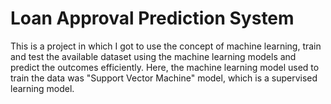 # Loan Approval Prediction System 
This is a project in which I got to use the concept of machine learning, train and test the available dataset using the machine learning models and predict the outcomes efficiently. 
Here, the machine learning model used to train the data was "Support Vector Machine" model, which is a supervised learning model.
